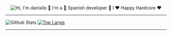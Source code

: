 <p align="center">
  <img src="https://github.com/matyo91/matyo91/raw/main/assets/github.gif" alt="Hi, I'm danixilo 👋 I'm a 🚀 Spanish developer 🚀 I ❤️ Happy Hardcore ❤️">
</p>
<hr>

![Github Stats](https://github-readme-stats.vercel.app/api?username=danixiloqq&count_private=true&show_icons=true)
[![Top Langs](https://github-readme-stats.vercel.app/api/top-langs/?username=danixiloqq&layout=compact)](https://github.com/anuraghazra/github-readme-stats)

<hr>

